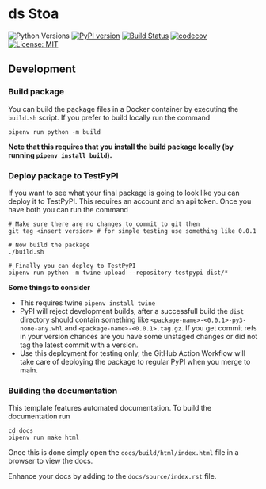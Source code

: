 # ds Stoa

![Python Versions](https://img.shields.io/badge/python-3.8%20|%203.9%20|%203.10%20|%203.11-blue)
[![PyPI version](https://badge.fury.io/py/ds-stoa.svg)](https://badge.fury.io/py/ds-stoa)
[![Build Status](https://github.com/grasp-labs/ds-stoa/actions/workflows/deploy.yml/badge.svg)](https://github.com/grasp-labs/ds-stoa/actions/workflows/deploy.yml)
[![codecov](https://codecov.io/gh/grasp-labs/ds-stoa/graph/badge.svg?token=EO3YCNCZFS)](https://codecov.io/gh/grasp-labs/ds-stoa)
[![License: MIT](https://img.shields.io/badge/License-MIT-yellow.svg)](https://opensource.org/licenses/MIT)

## Development

### Build package

You can build the package files in a Docker container by executing the ``build.sh`` script. If you prefer to build locally run the command

```shell
pipenv run python -m build
```

**Note that this requires that you install the build package locally (by running ``pipenv install build``).**

### Deploy package to TestPyPI

If you want to see what your final package is going to look like you can deploy it to TestPyPI. This requires an account and an api token. Once you have both you can run the command

```shell
# Make sure there are no changes to commit to git then
git tag <insert version> # for simple testing use something like 0.0.1

# Now build the package
./build.sh

# Finally you can deploy to TestPyPI
pipenv run python -m twine upload --repository testpypi dist/*
```

**Some things to consider**
- This requires twine ``pipenv install twine``
- PyPI will reject development builds, after a successfull build the ``dist`` directory should contain something like ``<package-name>-<0.0.1>-py3-none-any.whl`` and ``<package-name>-<0.0.1>.tag.gz``. If you get commit refs in your version chances are you have some unstaged changes or did not tag the latest commit with a version.
- Use this deployment for testing only, the GitHub Action Workflow will take care of deploying the package to regular PyPI when you merge to main.

### Building the documentation
This template features automated documentation. To build the documentation run
```shell
cd docs
pipenv run make html
```
Once this is done simply open the ``docs/build/html/index.html`` file in a browser to view the docs.

Enhance your docs by adding to the ``docs/source/index.rst`` file.
